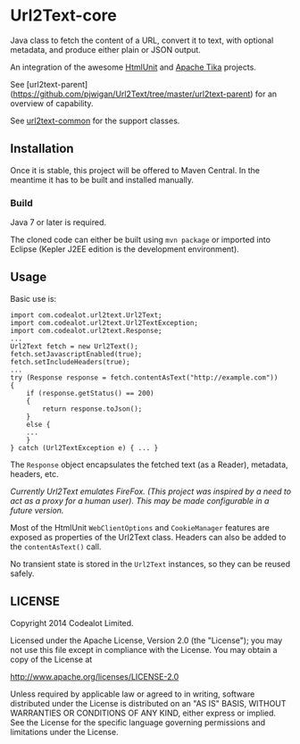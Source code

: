 Url2Text-core
=============
Java class to fetch the content of a URL, convert it to text, with optional metadata, and produce either plain or JSON output.
 
An integration of the awesome [HtmlUnit](http://htmlunit.sourceforge.net/) and [Apache Tika](https://tika.apache.org/) projects.

See [url2text-parent] (https://github.com/pjwigan/Url2Text/tree/master/url2text-parent) for an overview of capability.

See [url2text-common](https://github.com/pjwigan/Url2Text/tree/master/url2text-common) for the support classes.


Installation
------------
Once it is stable, this project will be offered to Maven Central.  In the meantime it has to be built and installed manually.

### Build
Java 7 or later is required.

The cloned code can either be built using `mvn package` or imported into Eclipse (Kepler J2EE edition is the development environment).


Usage
-----
Basic use is:

    import com.codealot.url2text.Url2Text;
    import com.codealot.url2text.Url2TextException;
    import com.codealot.url2text.Response;    
    ...
    Url2Text fetch = new Url2Text();
    fetch.setJavascriptEnabled(true);
    fetch.setIncludeHeaders(true);
    ...
    try (Response response = fetch.contentAsText("http://example.com")) 
    {              
        if (response.getStatus() == 200) 
        {
            return response.toJson();
        } 
        else {
        ...
        }
    } catch (Url2TextException e) { ... }

The `Response` object encapsulates the fetched text (as a Reader), metadata, headers, etc.  

*Currently Url2Text emulates FireFox.  (This project was inspired by a need to act as a proxy for a human user).  This may be made configurable in a future version.*

Most of the HtmlUnit `WebClientOptions` and `CookieManager` features are exposed as properties of the Url2Text class.  Headers can also be added to the `contentAsText()` call.

No transient state is stored in the `Url2Text` instances, so they can be reused safely.


LICENSE
-------
Copyright 2014 Codealot Limited.

Licensed under the Apache License, Version 2.0 (the "License");
you may not use this file except in compliance with the License.
You may obtain a copy of the License at

<http://www.apache.org/licenses/LICENSE-2.0>

Unless required by applicable law or agreed to in writing, software
distributed under the License is distributed on an "AS IS" BASIS,
WITHOUT WARRANTIES OR CONDITIONS OF ANY KIND, either express or implied.
See the License for the specific language governing permissions and
limitations under the License.
